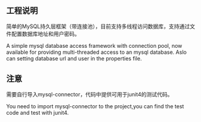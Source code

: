 ## 工程说明 ##
简单的MySQL持久层框架（带连接池），目前支持多线程访问数据库，支持通过文件配置数据库地址和用户密码。

A simple mysql database access framework with connection pool, now available for providing multi-threaded access to an mysql database. Aslo can setting database url and user in the properties file.

## 注意 ##
需要自行导入mysql-connector，代码中提供可用于junit4的测试代码。

You need to import mysql-connector to the project,you can find the test code and test with junit4.
